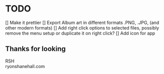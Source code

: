 # TODO

[]	Make it prettier
[]	Export Album art in different formats .PNG, .JPG, (and other modern formats)
[]	Add right click options to selected files, possibly remove the menu setup or duplicate it on right click?
[]	Add icon for app

## Thanks for looking

<p>
RSH<br>
ryonshanehall.com
</p>
